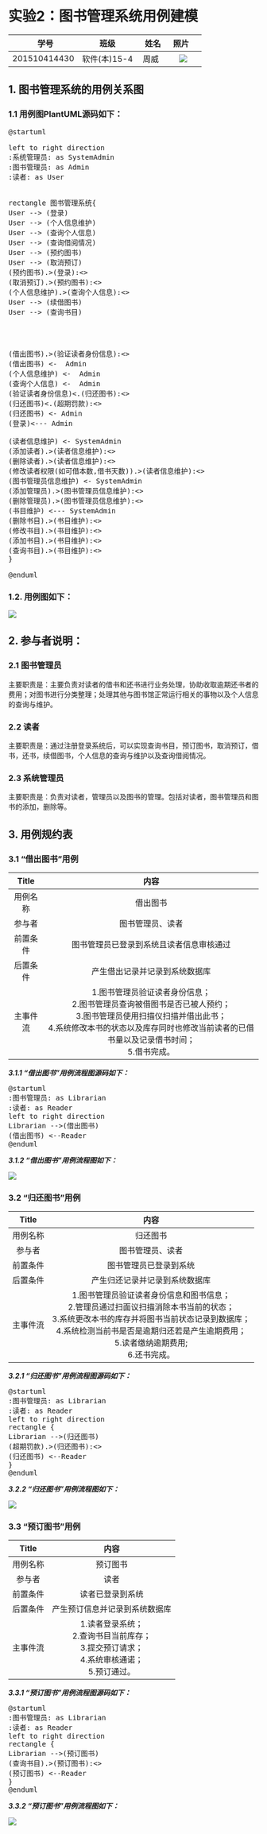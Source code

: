 # 实验2：图书管理系统用例建模
|    学号  |   班级    |    姓名  |   照片     |
|:--------:|:--------: | :----------: | :-------:|
|201510414430|软件(本)15-4|周威 |![](./myself.jpg)|

## 1. 图书管理系统的用例关系图

### 1.1 用例图PlantUML源码如下：


<pre>
@startuml

left to right direction
:系统管理员: as SystemAdmin
:图书管理员: as Admin
:读者: as User


rectangle 图书管理系统{
User --> (登录)
User --> (个人信息维护)
User --> (查询个人信息)
User --> (查询借阅情况)
User --> (预约图书)
User --> (取消预订)
(预约图书).>(登录):<<include>>
(取消预订).>(预约图书):<<include>>
(个人信息维护).>(查询个人信息):<<include>>
User --> (续借图书)
User --> (查询书目)




(借出图书).>(验证读者身份信息):<<include>>
(借出图书) <-  Admin
(个人信息维护) <-  Admin
(查询个人信息) <-  Admin
(验证读者身份信息)<.(归还图书):<<include>>
(归还图书)<.(超期罚款):<<extend>>
(归还图书) <- Admin
(登录)<--- Admin

(读者信息维护) <- SystemAdmin
(添加读者).>(读者信息维护):<<extends>>
(删除读者).>(读者信息维护):<<extends>>
(修改读者权限(如可借本数,借书天数)).>(读者信息维护):<<extends>>
(图书管理员信息维护) <- SystemAdmin
(添加管理员).>(图书管理员信息维护):<<extends>>
(删除管理员).>(图书管理员信息维护):<<extends>>
(书目维护) <--- SystemAdmin
(删除书目).>(书目维护):<<extends>>
(修改书目).>(书目维护):<<extends>>
(添加书目).>(书目维护):<<extends>>
(查询书目).>(书目维护):<<use>>
}

@enduml
</pre>




### 1.2. 用例图如下：



![](usecase.png)

## 2. 参与者说明：

###     2.1 图书管理员

主要职责是：主要负责对读者的借书和还书进行业务处理，协助收取逾期还书者的费用；对图书进行分类整理；处理其他与图书馆正常运行相关的事物以及个人信息的查询与维护。

###     2.2 读者

主要职责是：通过注册登录系统后，可以实现查询书目，预订图书，取消预订，借书，还书，续借图书，个人信息的查询与维护以及查询借阅情况。

###     2.3 系统管理员
    
主要职责是：负责对读者，管理员以及图书的管理。包括对读者，图书管理员和图书的添加，删除等。

##     3. 用例规约表

###     3.1 “借出图书”用例

|Title | 内容 |
|:------:|:------:|
|用例名称|借出图书  
|参与者|图书管理员、读者|
|前置条件|图书管理员已登录到系统且读者信息审核通过|
|后置条件|产生借出记录并记录到系统数据库|
|主事件流|1.图书管理员验证读者身份信息；<br>2.图书管理员查询被借图书是否已被人预约；<br>3.图书管理员使用扫描仪扫描并借出此书；<br>4.系统修改本书的状态以及库存同时也修改当前读者的已借书量以及记录借书时间；<br>5.借书完成。|

***3.1.1 “借出图书”用例流程图源码如下：***

<pre>
@startuml
:图书管理员: as Librarian
:读者: as Reader
left to right direction
Librarian -->(借出图书)
(借出图书) <--Reader
@enduml
</pre>

***3.1.2 “借出图书”用例流程图如下：***

![](lend.png)







###     3.2 “归还图书”用例
|Title | 内容 |
|:------:|:------:|
|用例名称|归还图书  
|参与者|图书管理员、读者|
|前置条件|图书管理员已登录到系统|
|后置条件|产生归还记录并记录到系统数据库|
|主事件流|1.图书管理员验证读者身份信息和图书信息；<br>2.管理员通过扫面议扫描消除本书当前的状态；<br>3.系统更改本书的库存并将图书当前状态记录到数据库；<br>4.系统检测当前书是否是逾期归还若是产生逾期费用；<br>5.读者缴纳逾期费用;<br>6.还书完成。|

***3.2.1 “归还图书”用例流程图源码如下：***

<pre>
@startuml
:图书管理员: as Librarian
:读者: as Reader
left to right direction
rectangle {
Librarian -->(归还图书)
(超期罚款).>(归还图书):<<extends>>
(归还图书) <--Reader
}
@enduml
</pre>

***3.2.2 “归还图书”用例流程图如下：***

![](return.png)


###     3.3 “预订图书”用例
|Title | 内容 |
|:------:|:------:|
|用例名称|预订图书  
|参与者|读者|
|前置条件|读者已登录到系统|
|后置条件|产生预订信息并记录到系统数据库|
|主事件流|1.读者登录系统；<br>2.查询书目当前库存；<br>3.提交预订请求；<br>4.系统审核通诺；<br>5.预订通过。|

***3.3.1 “预订图书”用例流程图源码如下：***

<pre>
@startuml
:图书管理员: as Librarian
:读者: as Reader
left to right direction
rectangle {
Librarian -->(预订图书)
(查询书目).>(预订图书):<<include>>
(预订图书) <--Reader
}
@enduml
</pre>

***3.3.2 “预订图书”用例流程图如下：***

![](order.png)


